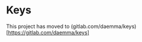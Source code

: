 <!--#########################################################################-->
<!-- @file       Readme.md -->
<!-- @brief      Readme file for keys repository. -->
<!-- @author     0xD62EE11516877AA8 -->
<!-- @date       2016-09-17 -->
<!-- @copyright  GPLv3+ -->

# Keys
This project has moved to (gitlab.com/daemma/keys)[https://gitlab.com/daemma/keys]

<!--end Readme.md -->
<!--#########################################################################-->
